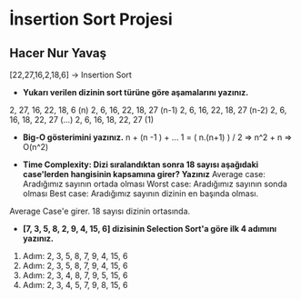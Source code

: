 # İnsertion Sort Projesi

## Hacer Nur Yavaş

[22,27,16,2,18,6] -> Insertion Sort

- **Yukarı verilen dizinin sort türüne göre aşamalarını yazınız.**

2, 27, 16, 22, 18, 6   (n)
2, 6, 16, 22, 18, 27   (n-1)
2, 6, 16, 22, 18, 27   (n-2)
2, 6, 16, 18, 22, 27   (...)
2, 6, 16, 18, 22, 27   (1)

- **Big-O gösterimini yazınız.**
n + (n -1 ) + ... 1 = ( n.(n+1) ) / 2 => n^2 + n => O(n^2)


- **Time Complexity: Dizi sıralandıktan sonra 18 sayısı aşağıdaki case'lerden hangisinin kapsamına girer? Yazınız**
Average case: Aradığımız sayının ortada olması
Worst case: Aradığımız sayının sonda olması
Best case: Aradığımız sayının dizinin en başında olması.

Average Case'e girer. 18 sayısı dizinin ortasında.


- **[7, 3, 5, 8, 2, 9, 4, 15, 6] dizisinin Selection Sort'a göre ilk 4 adımını yazınız.**
1. Adım: 2, 3, 5, 8, 7, 9, 4, 15, 6
2. Adım: 2, 3, 5, 8, 7, 9, 4, 15, 6
3. Adım: 2, 3, 4, 8, 7, 9, 5, 15, 6
4. Adım: 2, 3, 4, 5, 7, 9, 8, 15, 6
   
